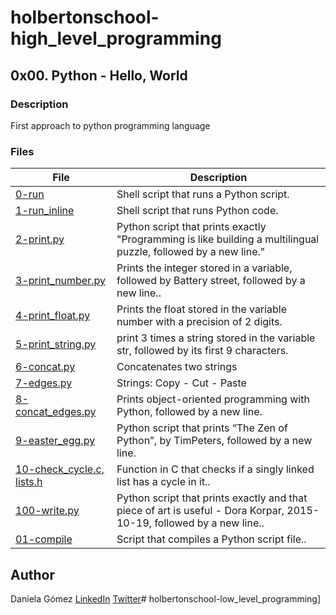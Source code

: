 # holbertonschool-high_level_programming

## 0x00. Python - Hello, World
### Description
First approach to python programming language


### Files

| File | Description |
| ------ | ------ |
| [0-run]() | Shell script that runs a Python script. |
| [1-run_inline]() | Shell script that runs Python code. |
| [2-print.py]() | Python script that prints exactly "Programming is like building a multilingual puzzle, followed by a new line." |
| [3-print_number.py]() | Prints the integer stored in a variable, followed by Battery street, followed by a new line.. |
| [4-print_float.py]() | Prints the float stored in the variable number with a precision of 2 digits. |
| [5-print_string.py]() | print 3 times a string stored in the variable str, followed by its first 9 characters. |
| [6-concat.py]() | Concatenates two strings  |
| [7-edges.py]() |Strings: Copy - Cut - Paste |
| [8-concat_edges.py]() |  Prints object-oriented programming with Python, followed by a new line. |
| [9-easter_egg.py]() | Python script that prints “The Zen of Python”, by TimPeters, followed by a new line. |
| [10-check_cycle.c, lists.h]()| Function in C that checks if a singly linked list has a cycle in it.. |
| [100-write.py]() | Python script that prints exactly and that piece of art is useful - Dora Korpar, 2015-10-19, followed by a new line.. |
| [01-compile]() |  Script that compiles a Python script file.. |
## Author

Daniela Gómez [LinkedIn](https://www.linkedin.com/in/daniela-g%C3%B3mez-2ba828187/)
[Twitter](https://twitter.com/darkinss)# holbertonschool-low_level_programming]
